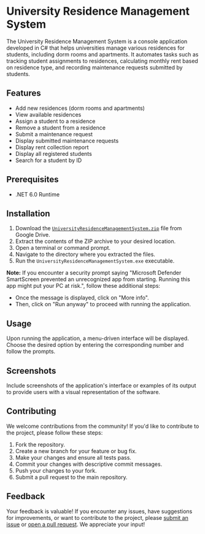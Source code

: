 # University Residence Management System

The University Residence Management System is a console application developed in C# that helps universities manage various residences for students, including dorm rooms and apartments. It automates tasks such as tracking student assignments to residences, calculating monthly rent based on residence type, and recording maintenance requests submitted by students.

## Features

- Add new residences (dorm rooms and apartments)
- View available residences
- Assign a student to a residence
- Remove a student from a residence
- Submit a maintenance request
- Display submitted maintenance requests
- Display rent collection report
- Display all registered students
- Search for a student by ID

## Prerequisites

- .NET 6.0 Runtime

## Installation

1. Download the [`UniversityResidenceManagementSystem.zip`](https://drive.google.com/file/d/1ri-WsNk24beGhg41ZVK9cAQlCe8zoYdX/view?usp=sharing) file from Google Drive.
2. Extract the contents of the ZIP archive to your desired location.
3. Open a terminal or command prompt.
4. Navigate to the directory where you extracted the files.
5. Run the `UniversityResidenceManagementSystem.exe` executable.

**Note:** If you encounter a security prompt saying "Microsoft Defender SmartScreen prevented an unrecognized app from starting. Running this app might put your PC at risk.", follow these additional steps:
   - Once the message is displayed, click on "More info".
   - Then, click on "Run anyway" to proceed with running the application.


## Usage

Upon running the application, a menu-driven interface will be displayed. Choose the desired option by entering the corresponding number and follow the prompts.

## Screenshots

Include screenshots of the application's interface or examples of its output to provide users with a visual representation of the software.

## Contributing

We welcome contributions from the community! If you'd like to contribute to the project, please follow these steps:

1. Fork the repository.
2. Create a new branch for your feature or bug fix.
3. Make your changes and ensure all tests pass.
4. Commit your changes with descriptive commit messages.
5. Push your changes to your fork.
6. Submit a pull request to the main repository.

## Feedback

Your feedback is valuable! If you encounter any issues, have suggestions for improvements, or want to contribute to the project, please [submit an issue](https://github.com/Byukusenge3/Uni-Residence-MS/issues) or [open a pull request](https://github.com/Byukusenge3/Uni-Residence-MS/pulls). We appreciate your input!

